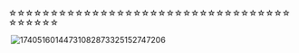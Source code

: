 ☆☆☆☆☆☆☆☆☆☆☆☆☆☆☆☆☆☆☆☆☆☆☆☆☆☆☆☆☆☆☆☆☆☆☆☆☆☆☆☆ ‎  

‎ ‎‎‎![17405160144731082873325152747206](https://github.com/user-attachments/assets/3f97e6ae-7f94-4b11-a4d1-527e7e54c1ea)


